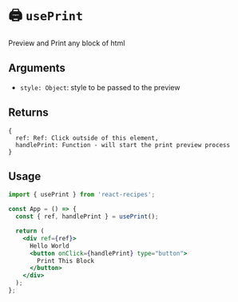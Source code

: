 # 🖨 `usePrint`

Preview and Print any block of html

## Arguments

- `style: Object`: style to be passed to the preview

## Returns

```
{
  ref: Ref: Click outside of this element,
  handlePrint: Function - will start the print preview process
}
```

## Usage

```jsx
import { usePrint } from 'react-recipes';

const App = () => {
  const { ref, handlePrint } = usePrint();

  return (
    <div ref={ref}>
      Hello World
      <button onClick={handlePrint} type="button">
        Print This Block
      </button>
    </div>
  );
};
```
